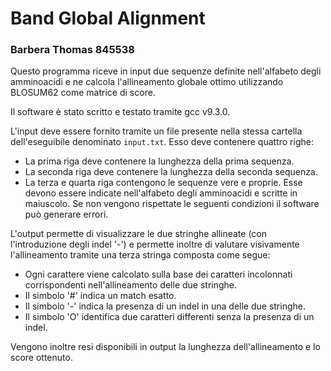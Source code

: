 # Band Global Alignment
### Barbera Thomas 845538

Questo programma riceve in input due sequenze definite nell'alfabeto degli amminoacidi e ne calcola l'allineamento globale ottimo utilizzando BLOSUM62 come matrice di score.

Il software è stato scritto e testato tramite gcc v9.3.0.

L'input deve essere fornito tramite un file presente nella stessa cartella dell'eseguibile denominato `input.txt`. Esso deve contenere quattro righe:
* La prima riga deve contenere la lunghezza della prima sequenza.
* La seconda riga deve contenere la lunghezza della seconda sequenza.
* La terza e quarta riga contengono le sequenze vere e proprie. Esse devono essere indicate nell'alfabeto degli amminoacidi e scritte in maiuscolo. Se non vengono rispettate le seguenti condizioni il software può generare errori.

L'output permette di visualizzare le due stringhe allineate (con l'introduzione degli indel '-') e permette inoltre di valutare visivamente l'allineamento tramite una terza stringa composta come segue:
* Ogni carattere viene calcolato sulla base dei caratteri incolonnati corrispondenti nell'allineamento delle due stringhe.
* Il simbolo '#' indica un match esatto.
* Il simbolo '-' indica la presenza di un indel in una delle due stringhe.
* Il simbolo 'O' identifica due caratteri differenti senza la presenza di un indel.

Vengono inoltre resi disponibili in output la lunghezza dell'allineamento e lo score ottenuto.
